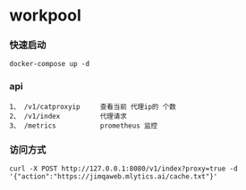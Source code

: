 workpool
====

### 快速启动
`docker-compose up -d`

### api
 ```
 1、 /v1/catproxyip     查看当前 代理ip的 个数
 2、 /v1/index          代理请求
 3、 /metrics           prometheus 监控   
```

### 访问方式
```
curl -X POST http://127.0.0.1:8080/v1/index?proxy=true -d '{"action":"https://jimqaweb.mlytics.ai/cache.txt"}'
```

